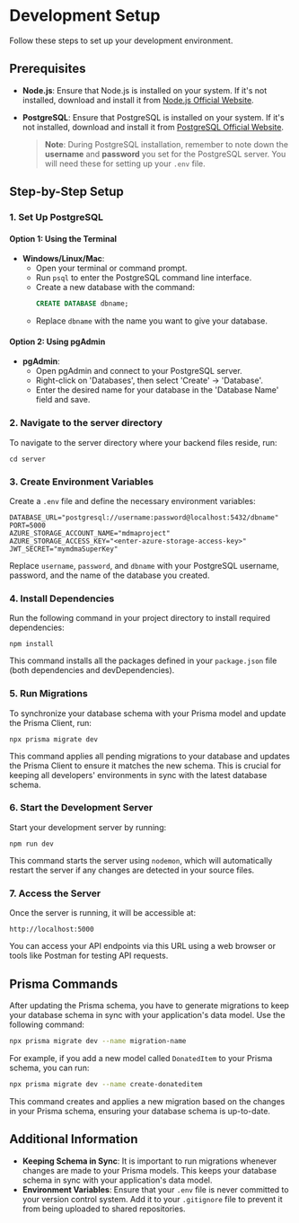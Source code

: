 # Development Setup

Follow these steps to set up your development environment.

## Prerequisites

- **Node.js**: Ensure that Node.js is installed on your system. If it's not installed, download and install it from [Node.js Official Website](https://nodejs.org/).

- **PostgreSQL**: Ensure that PostgreSQL is installed on your system. If it's not installed, download and install it from [PostgreSQL Official Website](https://www.postgresql.org/download/).

  > **Note**: During PostgreSQL installation, remember to note down the **username** and **password** you set for the PostgreSQL server. You will need these for setting up your `.env` file.

## Step-by-Step Setup

### 1. Set Up PostgreSQL

#### Option 1: Using the Terminal

- **Windows/Linux/Mac**:
  - Open your terminal or command prompt.
  - Run `psql` to enter the PostgreSQL command line interface.
  - Create a new database with the command:
    ```sql
    CREATE DATABASE dbname;
    ```
  - Replace `dbname` with the name you want to give your database.

#### Option 2: Using pgAdmin

- **pgAdmin**:
  - Open pgAdmin and connect to your PostgreSQL server.
  - Right-click on 'Databases', then select 'Create' -> 'Database'.
  - Enter the desired name for your database in the 'Database Name' field and save.

### 2. Navigate to the server directory

To navigate to the server directory where your backend files reside, run:

    cd server

### 3. Create Environment Variables

Create a `.env` file and define the necessary environment variables:

```plaintext
DATABASE_URL="postgresql://username:password@localhost:5432/dbname"
PORT=5000
AZURE_STORAGE_ACCOUNT_NAME="mdmaproject"
AZURE_STORAGE_ACCESS_KEY="<enter-azure-storage-access-key>"
JWT_SECRET="mymdmaSuperKey"
```

Replace `username`, `password`, and `dbname` with your PostgreSQL username, password, and the name of the database you created.

### 4. Install Dependencies

Run the following command in your project directory to install required dependencies:

    npm install

This command installs all the packages defined in your `package.json` file (both dependencies and devDependencies).

### 5. Run Migrations

To synchronize your database schema with your Prisma model and update the Prisma Client, run:

    npx prisma migrate dev

This command applies all pending migrations to your database and updates the Prisma Client to ensure it matches the new schema. This is crucial for keeping all developers' environments in sync with the latest database schema.

### 6. Start the Development Server

Start your development server by running:

    npm run dev

This command starts the server using `nodemon`, which will automatically restart the server if any changes are detected in your source files.

### 7. Access the Server

Once the server is running, it will be accessible at:

    http://localhost:5000

You can access your API endpoints via this URL using a web browser or tools like Postman for testing API requests.

## Prisma Commands
After updating the Prisma schema, you have to generate migrations to keep your database schema in sync with your application's data model. Use the following command:

``` bash
npx prisma migrate dev --name migration-name
```

For example, if you add a new model called `DonatedItem` to your Prisma schema, you can run:

``` bash
npx prisma migrate dev --name create-donateditem
```
This command creates and applies a new migration based on the changes in your Prisma schema, ensuring your database schema is up-to-date.


## Additional Information

- **Keeping Schema in Sync**: It is important to run migrations whenever changes are made to your Prisma models. This keeps your database schema in sync with your application's data model.
- **Environment Variables**: Ensure that your `.env` file is never committed to your version control system. Add it to your `.gitignore` file to prevent it from being uploaded to shared repositories.
